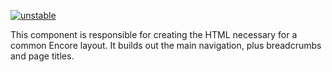 [![unstable](http://badges.github.io/stability-badges/dist/unstable.svg)](http://github.com/badges/stability-badges)

This component is responsible for creating the HTML necessary for a common Encore layout. It builds out the main navigation, plus breadcrumbs and page titles.
